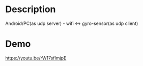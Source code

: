 # Description
Android/PC(as udp server) - wifi <-> gyro-sensor(as udp client)
# Demo
https://youtu.be/rW17sfImjpE
